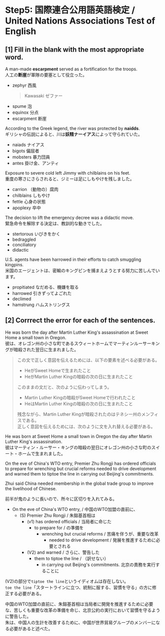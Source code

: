 # Step5: 国際連合公用語英語検定 / United Nations Associations Test of English

## [1] Fill in the blank with the most appropriate word.

A man-made **escarpment** served as a fortification for the troops.  
人工の**断崖**が軍隊の要塞として役立った。

- zephyr 西風
  > Kawasaki ゼファー
- spume 泡
- equinox 分点
- escarpment 断崖

According to the Greek legend, the river was protected by **naidds**.  
ギリシャの伝説によると、川は**妖精ナーイアス**によって守られていた。

- naiads ナイアス
- bigots 偏屈者
- mobsters 暴力団員
- antes 掛け金、アンティ

Exposure to severe cold left Jimmy with chilblains on his feet.  
重度の寒さにさらされると、ジミーは足にしもやけを残しました。

- carrion （動物の）腐肉
- chilblains しもやけ
- fettle 心身の状態
- apoplexy 卒中

The decision to lift the emergency decree was a didactic move.  
緊急命令を解除する決定は、教訓的な動きでした。

- stertorous いびきをかく
- bedraggled
- conciliatory
- didactic

U.S. agents have been harrowed in their efforts to catch smuggling kingpins.  
米国のエージェントは、密輸のキングピンを捕まえようとする努力に苦しんでいます。

- propitiated なだめる、機嫌を取る
- harrowed 引きずってよごれた
- declimed
- hamstrung ハムストリングス

## [2] Corrrect the error for each of the sentences.

He was born the day after Martin Luther King's assassination at Sweet Home a small town in Oregon.  
彼は、オレゴン州の小さな町であるスウィートホームでマーティンルーサーキングが暗殺された翌日に生まれました。

> この文で正しく意図を伝えるためには、以下の要素を述べる必要がある。
> - HeがSweet Homeで生まれたこと
> - HeがMartin Luther Kingの暗殺の次の日に生まれたこと
>
> このままの文だと、次のように伝わってしまう。  
> - Martin Luther Kingの暗殺がSweet Homeで行われたこと
> - HeはMartin Luther Kingの暗殺の次の日に生まれたこと
>
> 残念ながら、Martin Luther Kingが暗殺されたのはテネシー州のメンフィスである。  
> 正しく意図を伝えるためには、次のように文を入れ替える必要がある。

He was born at Sweet Home a small town in Oregon the day after Martin Luther King's assassination.  
彼はマーティン・ルーサー・キングの暗殺の翌日にオレゴン州の小さな町のスイート・ホームで生まれました。


On the eve of China's WTO entry, Premier Zhu Rongji has ordered officials to prepare for wrenching but crucial reforms needed to drive development and warned them to tiptoe the line in carrying out Beijing's commitments.  

Zhui said China needed membership in the global trade group to improve the livelihood of Chinese.   

前半が鬼のように長いので、所々に区切りを入れてみる。  

- On the eve of China's WTO entry, / 中国のWTO加盟の直前に、  
  - (S) Premier Zhu Rongji / 朱鎔基首相は
    - (v1) has ordered officials / 当局者に命じた
      - to prepare for / の準備を
        - wrenching but crucial reforms / 苦痛を伴うが、重要な改革
          - needed to drive development / 発展を推進するために必要とされる
    - (V2) and warned / さらに、警告した
      - them to tiptoe the line / （訳せない）
        - in carrying out Beijing's commitments. 北京の責務を実行することに  

(V2)の部分で`tiptoe the line`というイディオムは存在しない。  
`toe the line`「スタートラインに立つ、統制に服する、習慣を守る」の方に修正する必要がある。

中国のWTO加盟の直前に、朱鎔基首相は当局者に開発を推進するために必要な、苦しくも重要な改革の準備を命じ、北京公約の実行において習慣を守るように警告した。  
朱は、中国人の生計を改善するために、中国が世界貿易グループのメンバーになる必要があると述べた。